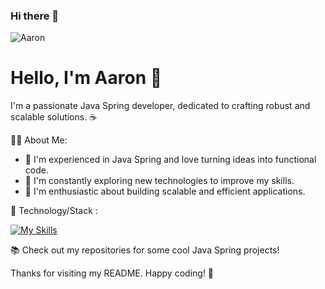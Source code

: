 ### Hi there 👋

![Aaron](https://github.com/aaronbujatin/aaronbujatin/assets/94673180/3306792a-b20d-48ad-a6c1-9bdb55a9eca4)

# Hello, I'm Aaron 👋

I'm a passionate Java Spring developer, dedicated to crafting robust and scalable solutions. ☕


👨‍💻 About Me:
- 🌱 I'm experienced in Java Spring and love turning ideas into functional code.
- 🔧 I'm constantly exploring new technologies to improve my skills.
- 🚀 I'm enthusiastic about building scalable and efficient applications.

🔗 Technology/Stack :

[![My Skills](https://skillicons.dev/icons?i=html,css,tailwindcss,js,ts,postman,angular,java,spring,mysql,mongodb,idea,git,maven,docker)](https://skillicons.dev)

📚 Check out my repositories for some cool Java Spring projects!

Thanks for visiting my README. Happy coding! 🚀 
